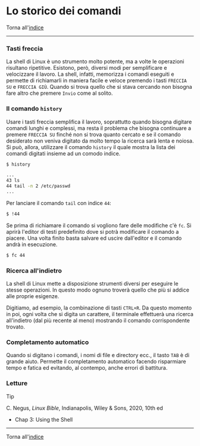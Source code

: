 # Lo storico dei comandi

Torna all'[indice](../toc.md)

---

### Tasti freccia

La shell di Linux è uno strumento molto potente, ma a volte le operazioni risultano ripetitive. Esistono, però, diversi modi per semplificare e velocizzare il lavoro. La shell, infatti, memorizza i comandi eseguiti e permette di richiamarli in maniera facile e veloce premendo i tasti `FRECCIA SU` e `FRECCIA GIÙ`. Quando si trova quello che si stava cercando non bisogna fare altro che premere `Invio` come al solito.

### Il comando `history`

Usare i tasti freccia semplifica il lavoro, soprattutto quando bisogna digitare comandi lunghi e complessi, ma resta il problema che bisogna continuare a premere `FRECCIA SU` finché non si trova quanto cercato e se il comando desiderato non veniva digitato da molto tempo la ricerca sarà lenta e noiosa. Si può, allora, utilizzare il comando `history` il quale mostra la lista dei comandi digitati insieme ad un comodo indice.

```bash
$ history

...
43 ls
44 tail -n 2 /etc/passwd
...
```

Per lanciare il comando `tail` con indice `44`:

```bash
$ !44
```

Se prima di richiamare il comando si vogliono fare delle modifiche c'è `fc`. Si aprirà l'editor di testi predefinito dove si potrà modificare il comando a piacere. Una volta finito basta salvare ed uscire dall'editor e il comando andrà in esecuzione.

```bash
$ fc 44
```

### Ricerca all'indietro

La shell di Linux mette a disposizione strumenti diversi per eseguire le stesse operazioni. In questo modo ognuno troverà quello che più si addice alle proprie esigenze.

Digitiamo, ad esempio, la combinazione di tasti `CTRL+R`. Da questo momento in poi, ogni volta che si digita un carattere, il terminale effettuerà una ricerca all'indietro (dal più recente al meno) mostrando il comando corrispondente trovato.

### Completamento automatico

Quando si digitano i comandi, i nomi di file e directory ecc., il tasto `TAB` è di grande aiuto. Permette il completamento automatico facendo risparmiare tempo e fatica ed evitando, al contempo, anche errori di battitura.

### Letture

> [!TIP]
> C. Negus, _Linux Bible_, Indianapolis, Wiley &amp; Sons, 2020, 10th ed
>
> - Chap 3: Using the Shell

---

Torna all'[indice](../toc.md)
